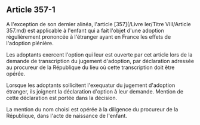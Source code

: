 Article 357-1
----
A l'exception de son dernier alinéa, l'article [357](/Livre Ier/Titre VIII/Article 357.md) est applicable à l'enfant qui
a fait l'objet d'une adoption régulièrement prononcée à l'étranger ayant en
France les effets de l'adoption plénière.

Les adoptants exercent l'option qui leur est ouverte par cet article lors de la
demande de transcription du jugement d'adoption, par déclaration adressée au
procureur de la République du lieu où cette transcription doit être opérée.

Lorsque les adoptants sollicitent l'exequatur du jugement d'adoption étranger,
ils joignent la déclaration d'option à leur demande. Mention de cette
déclaration est portée dans la décision.

La mention du nom choisi est opérée à la diligence du procureur de la
République, dans l'acte de naissance de l'enfant.
